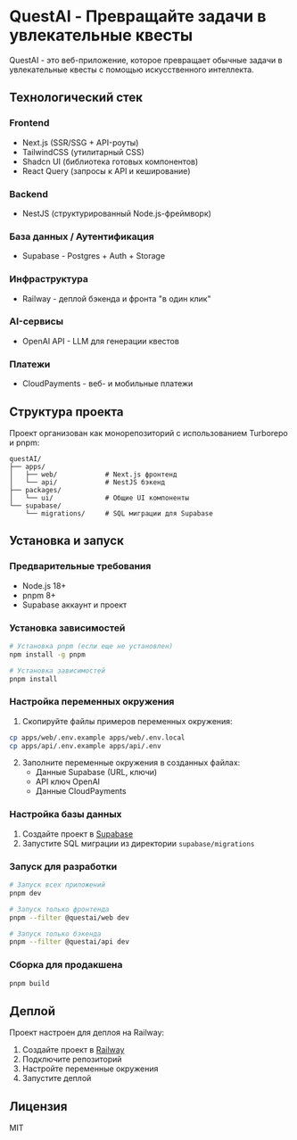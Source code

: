 # QuestAI - Превращайте задачи в увлекательные квесты

QuestAI - это веб-приложение, которое превращает обычные задачи в увлекательные квесты с помощью искусственного интеллекта.

## Технологический стек

### Frontend
- Next.js (SSR/SSG + API-роуты)
- TailwindCSS (утилитарный CSS)
- Shadcn UI (библиотека готовых компонентов)
- React Query (запросы к API и кеширование)

### Backend
- NestJS (структурированный Node.js-фреймворк)

### База данных / Аутентификация
- Supabase - Postgres + Auth + Storage

### Инфраструктура
- Railway - деплой бэкенда и фронта "в один клик"

### AI-сервисы
- OpenAI API - LLM для генерации квестов

### Платежи
- CloudPayments - веб- и мобильные платежи

## Структура проекта

Проект организован как монорепозиторий с использованием Turborepo и pnpm:

```
questAI/
├── apps/
│   ├── web/            # Next.js фронтенд
│   └── api/            # NestJS бэкенд
├── packages/
│   └── ui/             # Общие UI компоненты
└── supabase/
    └── migrations/     # SQL миграции для Supabase
```

## Установка и запуск

### Предварительные требования

- Node.js 18+
- pnpm 8+
- Supabase аккаунт и проект

### Установка зависимостей

```bash
# Установка pnpm (если еще не установлен)
npm install -g pnpm

# Установка зависимостей
pnpm install
```

### Настройка переменных окружения

1. Скопируйте файлы примеров переменных окружения:

```bash
cp apps/web/.env.example apps/web/.env.local
cp apps/api/.env.example apps/api/.env
```

2. Заполните переменные окружения в созданных файлах:
   - Данные Supabase (URL, ключи)
   - API ключ OpenAI
   - Данные CloudPayments

### Настройка базы данных

1. Создайте проект в [Supabase](https://supabase.com)
2. Запустите SQL миграции из директории `supabase/migrations`

### Запуск для разработки

```bash
# Запуск всех приложений
pnpm dev

# Запуск только фронтенда
pnpm --filter @questai/web dev

# Запуск только бэкенда
pnpm --filter @questai/api dev
```

### Сборка для продакшена

```bash
pnpm build
```

## Деплой

Проект настроен для деплоя на Railway:

1. Создайте проект в [Railway](https://railway.app)
2. Подключите репозиторий
3. Настройте переменные окружения
4. Запустите деплой

## Лицензия

MIT
